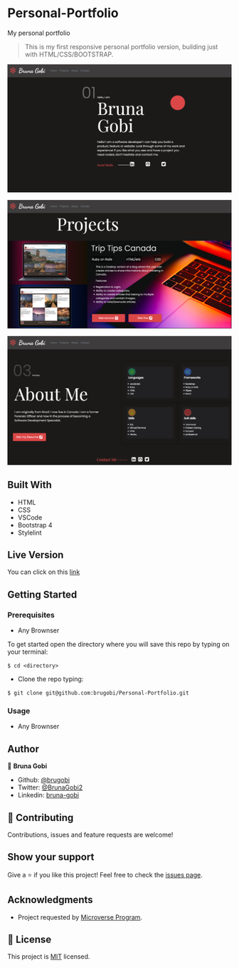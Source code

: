 # Personal-Portfolio
My personal portfolio 

> This is my first responsive personal portfolio version, building just with HTML/CSS/BOOTSTRAP.

![home_page](./assets/images/home.png)

![home_page](./assets/images/projects.png)

![home_page](./assets/images/about.png)


## Built With

- HTML
- CSS
- VSCode
- Bootstrap 4
- Stylelint

## Live Version


You can click on this [link](https://hardcore-noyce-90aae7.netlify.app)


## Getting Started


### Prerequisites

- Any Brownser

To get started open the directory where you will save this repo by typing on your terminal:

```
$ cd <directory>
```

- Clone the repo typing:

```
$ git clone git@github.com:brugobi/Personal-Portfolio.git

```

### Usage

- Any Brownser

## Author

👤 **Bruna Gobi**

- Github: [@brugobi](https://github.com/brugobi)
- Twitter: [@BrunaGobi2](https://twitter.com/BrunaGobi2)
- Linkedin: [bruna-gobi](https://www.linkedin.com/in/bruna-gobi/)

## 🤝 Contributing

Contributions, issues and feature requests are welcome!

## Show your support

Give a ⭐️ if you like this project!
Feel free to check the [issues page](issues/).

## Acknowledgments

- Project requested by [Microverse Program](https://www.microverse.org/).

## 📝 License

This project is [MIT](lic.url) licensed.

